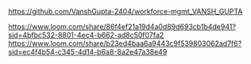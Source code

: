 https://github.com/VanshGupta-2404/workforce-mgmt_VANSH_GUPTA

https://www.loom.com/share/86f4ef21a19d4a0d89d693cb1b4de941?sid=4bfbc532-8801-4ec4-b662-ad8c50f07fa2
https://www.loom.com/share/b23ed4baa6a9443c9f539803062ad7f6?sid=ec4f4b54-c345-4d14-b6a8-8a2e47a38e49
